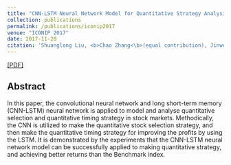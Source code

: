 ```yaml
---
title: "CNN-LSTM Neural Network Model for Quantitative Strategy Analysis in Stock Markets"
collection: publications
permalink: /publications/iconip2017
venue: "ICONIP 2017"
date: 2017-11-20
citation: 'Shuanglong Liu, <b>Chao Zhang<\b>(equal contribution), Jinwen Ma. <i>The 24th International Conference on Neural Information Processing</i>. <b>ICONIP 2017<\b>.'
---
```


[[PDF]](https://pkuzc.github.io/files/iconip_2017.pdf)

## Abstract

In this paper, the convolutional neural network and long short-term memory (CNN-LSTM) neural network is applied to model and analyse quantitative selection and quantitative timing strategy in stock markets. Methodically, the CNN is utilized to make the quantitative stock selection strategy, and then make the quantitative timing strategy for improving the profits by using the LSTM. It is demonstrated by the experiments that the CNN-LSTM neural network model can be successfully applied to making quantitative strategy, and achieving better returns than the Benchmark index.